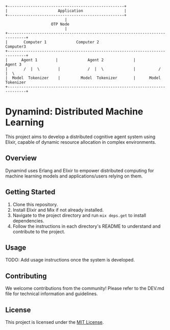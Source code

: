 ```
+---------------------------------------------------+
|                      Application                  |
+---------------------------------------------------+
                          |
                    OTP Node
                          |
+------------------------------------------------------------------------------+
|       Computer 1             Computer 2                         Computer3
+------------------------------------------------------------------------------+
|      Agent 1        |             Agent 2             |           Agent 3
|       /  |  \        |            /  |  \             |          /  |  \
|  Model  Tokenizer    |         Model  Tokenizer       |      Model Tokenizer
+------------------------------------------------------------------------------+

```

# Dynamind: Distributed Machine Learning

This project aims to develop a distributed cognitive agent system using Elixir, capable of dynamic resource allocation in complex environments.

## Overview
Dynamind uses Erlang and Elixir to empower distributed computing for machine learning models and applications/users relying on them.  


## Getting Started
1. Clone this repository.
2. Install Elixir and Mix if not already installed.
3. Navigate to the project directory and run `mix deps.get` to install dependencies.
4. Follow the instructions in each directory's README to understand and contribute to the project.

## Usage
TODO: Add usage instructions once the system is developed.

## Contributing
We welcome contributions from the community! Please refer to the DEV.md file for technical information and guidelines.

## License
This project is licensed under the [MIT License](LICENSE).
